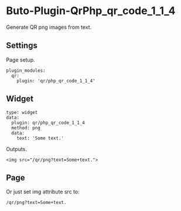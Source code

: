 # Buto-Plugin-QrPhp_qr_code_1_1_4

Generate QR png images from text.


## Settings

Page setup.
```
plugin_modules:
  qr:
    plugin: 'qr/php_qr_code_1_1_4'
```

## Widget

```
type: widget
data:
  plugin: qr/php_qr_code_1_1_4
  method: png
  data:
    text: 'Some text.'
```

Outputs.

```
<img src="/qr/png?text=Some+text.">
```

## Page

Or just set img attribute src to:

```
/qr/png?text=Some+text.
```
